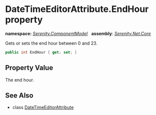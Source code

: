 # DateTimeEditorAttribute.EndHour property
**namespace:** *[Serenity.ComponentModel](../../README.md#serenity.componentmodel-namespace)*   **assembly**: *[Serenity.Net.Core](../../README.md)*

Gets or sets the end hour between 0 and 23.

```csharp
public int EndHour { get; set; }
```

## Property Value

The end hour.

## See Also

* class [DateTimeEditorAttribute](../DateTimeEditorAttribute.md)